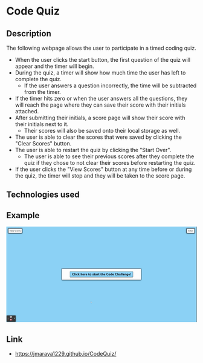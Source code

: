 # Code Quiz

## Description
The following webpage allows the user to participate in a timed coding quiz.

* When the user clicks the start button, the first question of the quiz will appear and the timer will begin.
* During the quiz, a timer will show how much time the user has left to complete the quiz. 
    * If the user answers a question incorrectly, the time will be subtracted from the timer. 
* If the timer hits zero or when the user answers all the questions, they will reach the page where they can save their score with their initials attached. 
* After submitting their initials, a score page will show their score with their initials next to it. 
    * Their scores will also be saved onto their local storage as well. 
* The user is able to clear the scores that were saved by clicking the "Clear Scores" button.
* The user is able to restart the quiz by clicking the "Start Over".
    * The user is able to see their previous scores after they complete the quiz if they chose to not clear their scores before restarting the quiz. 
* If the user clicks the "View Scores" button at any time before or during the quiz, the timer will stop and they will be taken to the score page. 

## Technologies used


## Example
![screenshot](./Assets/IMAGES/CodingQuiz.gif)

## Link
* https://jmaraya1229.github.io/CodeQuiz/
